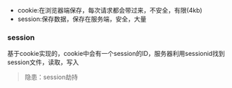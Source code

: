 * cookie:在浏览器端保存，每次请求都会带过来，不安全，有限(4kb)
* session:保存数据，保存在服务端，安全，大量

### session
基于cookie实现的，cookie中会有一个session的ID，服务器利用sessionid找到session文件，读取，写入

> 隐患：session劫持